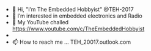 - 👋 Hi, "I’m The Embedded Hobbyist" @TEH-2017
- 👀 I’m interested in embedded electronics and Radio
- 🌱 My YouTube challed https://www.youtube.com/c/TheEmbeddedHobbyist
- 
- 📫 How to reach me ... TEH_20017.outlook.com

<!---
TEH-2017/TEH-2017 is a ✨ special ✨ repository because its `README.md` (this file) appears on your GitHub profile.
You can click the Preview link to take a look at your changes.
--->
